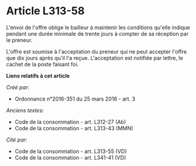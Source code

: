 # Article L313-58

L'envoi de l'offre oblige le bailleur à maintenir les conditions qu'elle indique pendant une durée minimale de trente jours à
compter de sa réception par le preneur.

L'offre est soumise à l'acceptation du preneur qui ne peut accepter l'offre que dix jours après qu'il l'a reçue.
L'acceptation est notifiée par lettre, le cachet de la poste faisant foi.

**Liens relatifs à cet article**

_Créé par_:

  - Ordonnance n°2016-351 du 25 mars 2016 - art. 3

_Anciens textes_:

  - Code de la consommation - art. L312-27 (Ab)
  - Code de la consommation - art. L313-43 (MMN)

_Cité par_:

  - Code de la consommation - art. L313-55 (VD)
  - Code de la consommation - art. L341-41 (VD)
